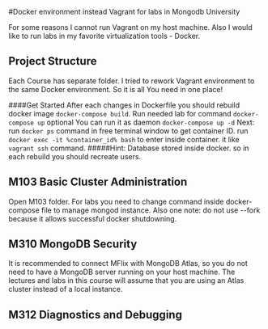 #Docker environment instead Vagrant for labs in Mongodb University

For some reasons I cannot run Vagrant on my host machine.
Also I would like to run labs in my favorite virtualization tools - Docker.

Project Structure
-----------------

Each Course has separate folder.
I tried to rework Vagrant environment to the same Docker environment.
So it is all You need in one place!

####Get Started
After each changes in Dockerfile you should rebuild docker image `docker-compose build`.
Run needed lab for command `docker-compose up` optional You can run it as daemon `docker-compose up -d`
Next: run `docker ps` command in free terminal window to get container ID. 
run `docker exec -it %container_id% bash` to enter inside container. it like `vagrant ssh` command.
#####Hint:
Database stored inside docker. so in each rebuild you should recreate users.

M103    Basic Cluster Administration
-------------------------

Open M103 folder.
For labs you need to change command inside docker-compose file to manage mongod instance.
Also one note: do not use --fork because it allows successful docker shutdowning.


M310    MongoDB Security
--------------------

It is recommended to connect MFlix with MongoDB Atlas, so you do not need to
have a MongoDB server running on your host machine. The lectures and labs in
this course will assume that you are using an Atlas cluster instead of a local
instance.

M312    Diagnostics and Debugging
--------------------

